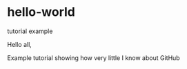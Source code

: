# hello-world
tutorial example

Hello all,

Example tutorial showing how very little I know about GitHub
